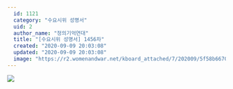 ```yaml
---
  id: 1121
  category: "수요시위 성명서"
  uid: 2
  author_name: "정의기억연대"
  title: "[수요시위 성명서] 1456차"
  created: "2020-09-09 20:03:08"
  updated: "2020-09-09 20:03:08"
  image: "https://r2.womenandwar.net/kboard_attached/7/202009/5f58b667099d59481941.jpg"
---
```

![](https://r2.womenandwar.net/kboard_attached/7/202009/5f58b667099d59481941.jpg)